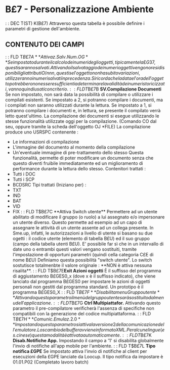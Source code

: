 # B£7 - Personalizzazione Ambiente
 :  : DEC T(ST) K(B£7)
Attraverso questa tabella è possibile definire i parametri di gestione dell'ambiente.
## CONTENUTO DEI CAMPI
 :  : FLD T$B£7A **Attivaz.Salv.Num.OG**
Se impostato durante il calcolo dei numeri degli oggetti, tipicamente la £G37, questi saranno salvati.
Attivando il salvataggio dei numeri oggetti vengono resi disponibili gli attributi O/nnn, questi se l'oggetto non ha subito variazioni, utilizzeranno i numeri salvati in precedenza.
Si ricorda che la data e l'ora dell'oggetto potrebbero non essere sufficienti a determinare la validità dei numeri storicizzati, vanno quindi usati con criterio.
 :  : FLD T$B£7B **SV.Compilazione Documenti**
Se non impostato, non sarà data la possibilità di compilare o utilizzare i compilati esistenti.
Se impostato a 2, si potranno compilare i documenti, ma i compilati non saranno utilizzati durante la lettura.
Se impostato a 1, si potranno compilare i documenti  e, in lettura, se presente il compilato verrà letto quest'ultimo.
La compilazione dei documenti si esegue utilizzando le stesse funzionalità utilizzate oggi per la compilazione. (Comando CO dal seu, oppure tramite la scheda dell'oggetto OJ \*FILE)
La compilazione produce uno USRSPC contenente : 
-  Le informazioni di compilazione
-  L'immagine del documento al momento della compilazione
-  Un'eventuale immagine di pre-trattamento dello stesso
Questa funzionalità, permette di poter modificare un documento senza che questo diventi fruibile immediatamente ed un miglioramento di performance durante la lettura dello stesso.
Contenitori trattati : 
-  Tutti i DOC
-  Tutti i SCP
-  BCDSRC
Tipi trattati (Iniziano per) : 
-  TXT
-  IND
-  BAT
-  VID
-  FIX
 :  : FLD T$B£7C **Attiva Switch utente**
Permettere ad un utente abilitato di modificare il gruppo (o ruolo) a lui assegnato e/o impersonare un utente diverso.
Questo permette ad esempio ad un capo di assegnare le attività di un utente assente ad un collega presente.
In Sme.up, infatti, le autorizzazioni a livello di utente si basano su due ogetti :  il codice utente (elemento di tabella
B£U) ed il suo gruppo (campo della tabella utenti B£U).
E' possibile far sì che in un intervallo di date uno o entrambi questi valori vengano sostituiti, tramite l'impostazione
di opportuni parametri (quindi cella categoria C£E di nome B£U)
Definiamo questa possibilità "switch utente".
Lo switch sostutisce totalmenbte il valore originale :  **NON è attiva nessuna risalita**.
 :  : FLD T$B£7E**Exit Azioni oggetti**
È il suffisso del programma di aggiustamento B£GES0_x (dove x è il suffisso indicato), che viene
lanciato dal programma B£GES0 per impostare le azioni di oggetti personali non gestiti dal programma
standard. Un prototipo è il programma B£GES0_X
 :  : FLD T$B£7F **Disabilita menu Gruppo utente**
Attivando questo parametro il menù del gruppo utente sarà sostituito dal menu dell'applicazione.
 :  : FLD T$B£7G **Ctrl Multipiattafor.**
Attivando questo parametro il pre-compilatore verificherà l'assenza di specifiche non compatibili con la generazione del codice multipiattaforma.
 :  : FLD T$B£7H **Comunic. Emulaz. 2.0**
Impostando questo parametro si attiva la versione 2 della comunicazione dell'emulatore.
Lo scambio del buffer avviene in formato XML.
Per alcune lingue (es. cinese) questa modalità è attivata automaticamente.
 :  : FLD T$B£7K **Disab.Notifiche App.**
Impostando il campo a '1' si disabilita globalmente l'invio di notifiche all'app mobile per l'ambiente.
 :  : FLD T$B£7L **Tipo notifica £GPE**
Se impostato attiva l'invio di notifiche al client per esecuzioni della £GPE lanciate da Loocup.
Il tipo notifica da impostare è 01.01.P02 (Completato lavoro batch)
